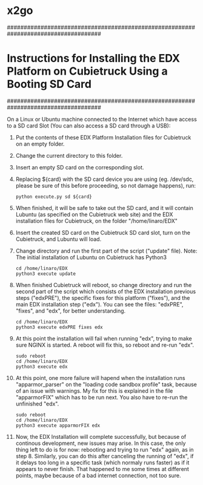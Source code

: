 x2go
====

####################################################################################
# Instructions for Installing the EDX Platform on Cubietruck Using a Booting SD Card
####################################################################################

On a Linux or Ubuntu machine connected to the Internet which have access
to a SD card Slot (You can also access a SD card through a USB):

1)  Put the contents of these EDX Platform Installation files for Cubietruck on an empty folder.

2)  Change the current directory to this folder.

3)  Insert an empty SD card on the corresponding slot.

3)  Replacing ${card} with the SD card device you are using (eg. /dev/sdc, please be sure of this
    before proceeding, so not damage happens), run:
  
        python execute.py sd ${card}

4)  When finished, it will be safe to take out the SD card, and it will contain Lubuntu (as specified
    on the Cubietruck web site) and the EDX installation files for Cubietruck, on the folder
    "/home/linaro/EDX"

5)  Insert the created SD card on the Cubietruck SD card slot, turn on the Cubietruck,
    and Lubuntu will load.

6)  Change directory and run the first part of the script ("update" file).
    Note: The initial installation of Lubuntu on Cubietruck has Python3
  
        cd /home/linaro/EDX
        python3 execute update

7)  When finished Cubietruck will reboot, so change directory and run the second part of the script
    which consists of the EDX installation previous steps ("edxPRE"), the specific fixes for this
    platform ("fixes"), and the main EDX installation step ("edx"). You can see the files: "edxPRE",
    "fixes", and "edx", for better understanding.
  
        cd /home/linaro/EDX
        python3 execute edxPRE fixes edx

8)  At this point the installation will fail when running "edx", trying to make sure NGINX is started.
    A reboot will fix this, so reboot and re-run "edx".
  
        sudo reboot
        cd /home/linaro/EDX
        python3 execute edx

9)  At this point, one more failure will hapend when the installation runs "apparmor_parser" on the
    "loading code sandbox profile" task, because of an issue with warnings. My fix for this is
    explained in the file "apparmorFIX" which has to be run next. You also have to re-run the
    unfinished "edx".
  
        sudo reboot
        cd /home/linaro/EDX
        python3 execute apparmorFIX edx

10) Now, the EDX Installation will complete successfully, but because of continous development, new
    issues may arise. In this case, the only thing left to do is for now: rebooting and trying
    to run "edx" again, as in step 8. Similarly, you can do this after canceling the running of
    "edx", if it delays too long in a specific task (which normaly runs faster) as if it appears
    to never finish. That happened to me some times at different points, maybe because of a bad
    internet connection, not too sure.
